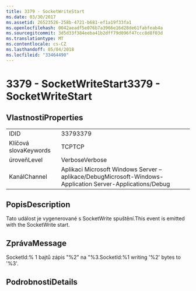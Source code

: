 ```yaml
---
title: 3379 - SocketWriteStart
ms.date: 03/30/2017
ms.assetid: 26523526-258b-4721-b681-ef1a19f33fa1
ms.openlocfilehash: 0042aeadf5e076b7a3966e16d28de61fabfeab4a
ms.sourcegitcommit: 3d5d33f384eeba41b2dff79d096f47ccc8d8f03d
ms.translationtype: MT
ms.contentlocale: cs-CZ
ms.lasthandoff: 05/04/2018
ms.locfileid: "33464490"
---
```

# <a name="3379---socketwritestart"></a><span data-ttu-id="23a45-102">3379 - SocketWriteStart</span><span class="sxs-lookup"><span data-stu-id="23a45-102">3379 - SocketWriteStart</span></span>
## <a name="properties"></a><span data-ttu-id="23a45-103">Vlastnosti</span><span class="sxs-lookup"><span data-stu-id="23a45-103">Properties</span></span>  
  
|||  
|-|-|  
|<span data-ttu-id="23a45-104">ID</span><span class="sxs-lookup"><span data-stu-id="23a45-104">ID</span></span>|<span data-ttu-id="23a45-105">3379</span><span class="sxs-lookup"><span data-stu-id="23a45-105">3379</span></span>|  
|<span data-ttu-id="23a45-106">Klíčová slova</span><span class="sxs-lookup"><span data-stu-id="23a45-106">Keywords</span></span>|<span data-ttu-id="23a45-107">TCP</span><span class="sxs-lookup"><span data-stu-id="23a45-107">TCP</span></span>|  
|<span data-ttu-id="23a45-108">úroveň</span><span class="sxs-lookup"><span data-stu-id="23a45-108">Level</span></span>|<span data-ttu-id="23a45-109">Verbose</span><span class="sxs-lookup"><span data-stu-id="23a45-109">Verbose</span></span>|  
|<span data-ttu-id="23a45-110">Kanál</span><span class="sxs-lookup"><span data-stu-id="23a45-110">Channel</span></span>|<span data-ttu-id="23a45-111">Aplikaci Microsoft Windows Server – aplikace/Debug</span><span class="sxs-lookup"><span data-stu-id="23a45-111">Microsoft-Windows-Application Server-Applications/Debug</span></span>|  
  
## <a name="description"></a><span data-ttu-id="23a45-112">Popis</span><span class="sxs-lookup"><span data-stu-id="23a45-112">Description</span></span>  
 <span data-ttu-id="23a45-113">Tato událost je vygenerované s SocketWrite spuštění.</span><span class="sxs-lookup"><span data-stu-id="23a45-113">This event is emitted with the SocketWrite start.</span></span>  
  
## <a name="message"></a><span data-ttu-id="23a45-114">Zpráva</span><span class="sxs-lookup"><span data-stu-id="23a45-114">Message</span></span>  
 <span data-ttu-id="23a45-115">SocketId:% 1 bajtů zápis "%2" na "%3.</span><span class="sxs-lookup"><span data-stu-id="23a45-115">SocketId:%1 writing '%2' bytes to '%3'.</span></span>  
  
## <a name="details"></a><span data-ttu-id="23a45-116">Podrobnosti</span><span class="sxs-lookup"><span data-stu-id="23a45-116">Details</span></span>
